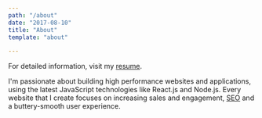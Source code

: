 ```yaml
---
path: "/about"
date: "2017-08-10"
title: "About"
template: "about"

---
```


For detailed information, visit my [resume](/resume).

I'm passionate about building high performance websites and applications, using the latest JavaScript technologies like React.js and Node.js. Every website that I create focuses on increasing sales and engagement, [SEO](https://en.wikipedia.org/wiki/Search_engine_optimization) and a buttery-smooth user experience.


